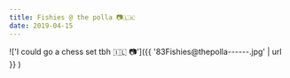 ```yaml
---
title: Fishies @ the polla 📷🇱🇰
date: 2019-04-15
---
```


!['I could go a chess set tbh 🇮🇱 📷']({{ '83Fishies@thepolla------.jpg' | url }} )
<br>
